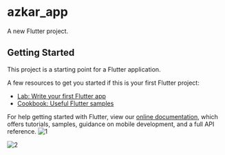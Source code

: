 # azkar_app

A new Flutter project.

## Getting Started

This project is a starting point for a Flutter application.

A few resources to get you started if this is your first Flutter project:

- [Lab: Write your first Flutter app](https://flutter.dev/docs/get-started/codelab)
- [Cookbook: Useful Flutter samples](https://flutter.dev/docs/cookbook)

For help getting started with Flutter, view our
[online documentation](https://flutter.dev/docs), which offers tutorials,
samples, guidance on mobile development, and a full API reference.
![1](https://user-images.githubusercontent.com/108185739/225969586-1ef4b80b-98c1-4993-b2dc-4c36e07f7c38.jpeg)

![2](https://user-images.githubusercontent.com/108185739/225969852-8e528a8e-fecc-4305-90fd-519603298bbe.jpeg)
